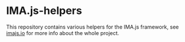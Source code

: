 # IMA.js-helpers

This repository contains various helpers for the IMA.js framework, see [imajs.io](https://imajs.io/) for more info about the whole project.
